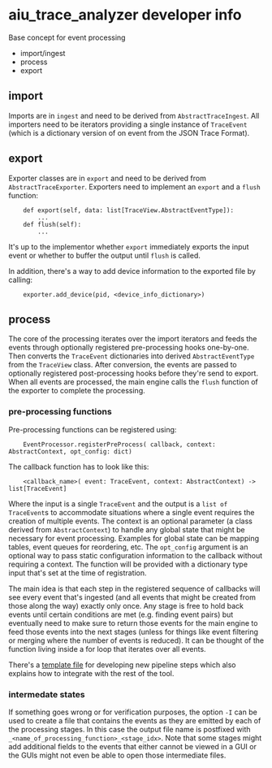 # aiu_trace_analyzer developer info

Base concept for event processing
  * import/ingest
  * process
  * export

## import

Imports are in `ingest` and need to be derived from `AbstractTraceIngest`. All importers need to be iterators providing a single instance of `TraceEvent` (which is a dictionary version of on event from the JSON Trace Format).

## export

Exporter classes are in `export` and need to be derived from `AbstractTraceExporter`.  Exporters need to implement an `export` and a `flush` function:
```
    def export(self, data: list[TraceView.AbstractEventType]):
        ...
    def flush(self):
        ...
```
It's up to the implementor whether `export` immediately exports the input event or whether to buffer the output until `flush` is called.

In addition, there's a way to add device information to the exported file by calling:
```
    exporter.add_device(pid, <device_info_dictionary>)
```

## process

The core of the processing iterates over the import iterators and feeds the events through optionally registered pre-processing hooks one-by-one.  Then converts the `TraceEvent` dictionaries into derived `AbstractEventType` from the `TraceView` class.  After conversion, the events are passed to optionally registered post-processing hooks before they're send to export. When all events are processed, the main engine calls the `flush` function of the exporter to complete the processing.

### pre-processing functions

Pre-processing functions can be registered using:
```
    EventProcessor.registerPreProcess( callback, context: AbstractContext, opt_config: dict)
```

The callback function has to look like this:
```
    <callback_name>( event: TraceEvent, context: AbstractContext) -> list[TraceEvent]
```
Where the input is a single `TraceEvent` and the output is a `list of TraceEvent`s to accommodate situations where a single event requires the creation of multiple events.
The context is an optional parameter (a class derived from `AbstractContext`) to handle any global state that might be necessary for event processing.  Examples for global state can be mapping tables, event queues for reordering, etc.
The `opt_config` argument is an optional way to pass static configuration information to the callback without requiring a context. The function will be provided with a dictionary type input that's set at the time of registration.

The main idea is that each step in the registered sequence of callbacks will see every event that's ingested (and all events that might be created from those along the way) exactly only once.  Any stage is free to hold back events until certain conditions are met (e.g. finding event pairs) but eventually need to make sure to return those events for the main engine to feed those events into the next stages (unless for things like event filtering or merging where the number of events is reduced). It can be thought of the function living inside a for loop that iterates over all events.

There's a [template file](pipeline/template.py) for developing new pipeline steps which also explains how to integrate with the rest of the tool.


### intermedate states

If something goes wrong or for verification purposes, the option `-I` can be used to create a file that contains the events as they are emitted by each of the processing stages. In this case the output file name is postfixed with `_<name_of_processing_function>_<stage_idx>`. Note that some stages might add additional fields to the events that either cannot be viewed in a GUI or the GUIs might not even be able to open those intermediate files.
